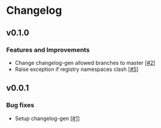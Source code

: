 # Changelog

## v0.1.0

### Features and Improvements

- Change changelog-gen allowed branches to master [[#2](https://github.com/LachlanMarnham/begin/issues/2)]
- Raise exception if registry namespaces clash [[#5](https://github.com/LachlanMarnham/begin/issues/5)]

## v0.0.1

### Bug fixes

- Setup changelog-gen [[#1](https://github.com/LachlanMarnham/begin/issues/1)]
